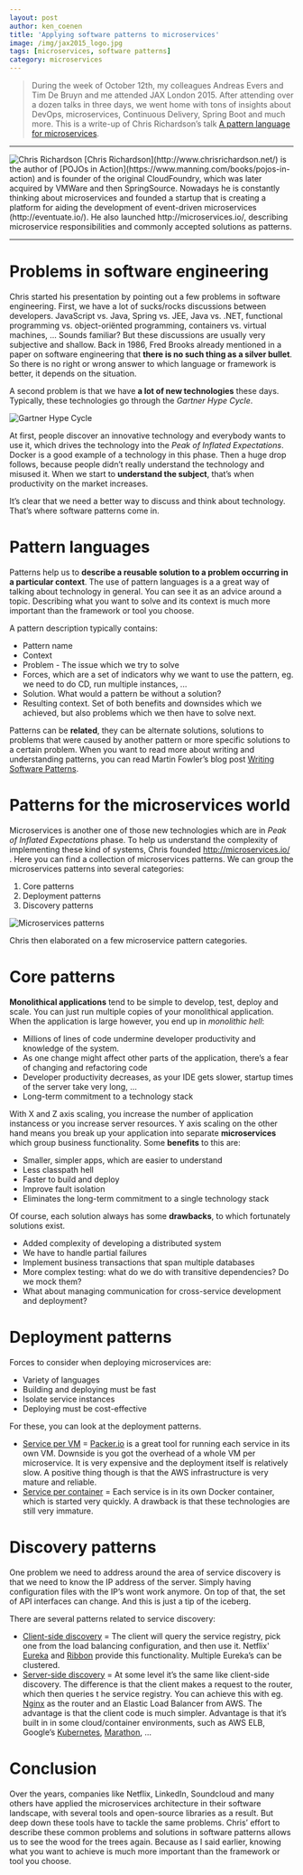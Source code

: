 ```yaml
---
layout: post
author: ken_coenen
title: 'Applying software patterns to microservices'
image: /img/jax2015_logo.jpg
tags: [microservices, software patterns]
category: microservices
---
```


>During the week of October 12th, my colleagues Andreas Evers and Tim De Bruyn and me attended JAX London 2015. After attending over a dozen talks in three days, we went home with tons of insights about DevOps, microservices, Continuous Delivery, Spring Boot and much more. This is a write-up of Chris Richardson’s talk [A pattern language for microservices](https://jaxlondon.com/session/a-pattern-language-for-microservices/).


----------

<img  class="p-image float-image" alt="Chris Richardson" src="https://www.ordina.be/~/media/images/ordinabe/blogs/ken2.jpg?la=nl-nl">
[Chris Richardson](http://www.chrisrichardson.net/) is the author of [POJOs in Action](https://www.manning.com/books/pojos-in-action) and is founder of the original CloudFoundry, which was later acquired by VMWare and then SpringSource. Nowadays he is constantly thinking about microservices and founded a startup that is creating a platform for aiding the development of event-driven microservices (http://eventuate.io/). He also launched http://microservices.io/, describing microservice responsibilities and commonly accepted solutions as patterns.

<p style="clear:both;"></p>

----------


Problems in software engineering
==================

Chris started his presentation by pointing out a few problems in software engineering. First, we have a lot of sucks/rocks discussions between developers. JavaScript vs. Java, Spring vs. JEE, Java vs. .NET, functional programming vs. object-oriënted programming, containers vs. virtual machines, … Sounds familiar? But these discussions are usually very subjective and shallow. Back in 1986, Fred Brooks already mentioned in a paper on software engineering that **there is no such thing as a silver bullet**. So there is no right or wrong answer to which language or framework is better, it depends on the situation.

A second problem is that we have **a lot of new technologies** these days. Typically, these technologies go through the *Gartner Hype Cycle*.

<img  class="float-image" alt="Gartner Hype Cycle" src="https://www.ordina.be/~/media/images/ordinabe/blogs/ken3v2.png?la=nl-nl">

<p style="clear:both;"></p>

At first, people discover an innovative technology and everybody wants to use it, which drives the technology into the *Peak of Inflated Expectations*. Docker is a good example of a technology in this phase. Then a huge drop follows, because people didn’t really understand the technology and misused it. When we start to **understand the subject**, that’s when productivity on the market increases.

It’s clear that we need a better way to discuss and think about technology. That’s where software patterns come in.

Pattern languages
============

Patterns help us to **describe a reusable solution to a problem occurring in a particular context**. The use of pattern languages is a a great way of talking about technology in general. You can see it as an advice around a topic. Describing what you want to solve and its context is much more important than the framework or tool you choose.

A pattern description typically contains:

 - Pattern name
 - Context
 - Problem - The issue which we try to solve
 - Forces, which are a set of indicators why we want to use the pattern, eg. we need to do CD, run multiple instances, ...
 - Solution. What would a pattern be without a solution?
 - Resulting context. Set of both benefits and downsides which we achieved, but also problems which we then have to solve next.

Patterns can be **related**, they can be alternate solutions, solutions to problems that were caused by another pattern or more specific solutions to a certain problem. When you want to read more about writing and understanding patterns, you can read Martin Fowler’s blog post [Writing Software Patterns](http://www.martinfowler.com/articles/writingPatterns.html).

Patterns for the microservices world
===============

Microservices is another one of those new technologies which are in *Peak of Inflated Expectations* phase. To help us understand the complexity of implementing these kind of systems, Chris founded http://microservices.io/ . Here you can find a collection of microservices patterns.
We can group the microservices patterns into several categories:

 1. Core patterns
 2. Deployment patterns
 3. Discovery patterns

![Microservices patterns](https://www.ordina.be/~/media/images/ordinabe/blogs/ken4.png?la=nl-nl "Microservices patterns")

Chris then elaborated on a few microservice pattern categories.

Core patterns
=========

**Monolithical applications** tend to be simple to develop, test, deploy and scale. You can just run multiple copies of your monolithical application. When the application is large however, you end up in *monolithic hell*:

 - Millions of lines of code undermine developer productivity and knowledge of the system.
 - As one change might affect other parts of the application, there’s a fear of changing and refactoring code
 - Developer productivity decreases, as your IDE gets slower, startup times of the server take very long, …
 - Long-term commitment to a technology stack

With X and Z axis scaling, you increase the number of application instancess or you increase server resources. Y axis scaling on the other hand means you break up your application into separate **microservices** which group business functionality. Some **benefits** to this are:

 - Smaller, simpler apps, which are easier to understand
 - Less classpath hell
 - Faster to build and deploy
 - Improve fault isolation
 - Eliminates the long-term commitment to a single technology stack

Of course, each solution always has some **drawbacks**, to which fortunately solutions exist.

 - Added complexity of developing a distributed system
 - We have to handle partial failures
 - Implement business transactions that span multiple databases
 - More complex testing: what do we do with transitive dependencies? Do we mock them?
 - What about managing communication for cross-service development and deployment?

Deployment patterns
==============

Forces to consider when deploying microservices are:

 - Variety of languages
 - Building and deploying must be fast
 - Isolate service instances
 - Deploying must be cost-effective

For these, you can look at the deployment patterns.

 - [Service per VM](http://microservices.io/patterns/deployment/service-per-vm.html) = [Packer.io](https://packer.io/) is a great tool for running each service
   in its own VM. Downside is you got the overhead of a whole VM per
   microservice. It is very expensive and the deployment itself is
   relatively slow. A positive thing though is that the AWS
   infrastructure is very mature and reliable.
 - [Service per container](http://microservices.io/patterns/deployment/service-per-container.html) = Each service is in its own Docker container, which is started very quickly. A drawback is that these technologies are still very immature.

Discovery patterns
=============

One problem we need to address around the area of service discovery is that we need to know the IP address of the server. Simply having configuration files with the IP’s wont work anymore. On top of that, the set of API interfaces can change. And this is just a tip of the iceberg.

There are several patterns related to service discovery:

 - [Client-side discovery](http://microservices.io/patterns/client-side-discovery.html) = The client will query the service registry,
   pick one from the load balancing configuration, and then use it.
   Netflix' [Eureka](https://github.com/Netflix/eureka) and [Ribbon](https://github.com/Netflix/ribbon) provide this functionality. Multiple
   Eureka’s can be clustered.
 - [Server-side discovery](http://microservices.io/patterns/server-side-discovery.html) = At some level it’s
   the same like client-side discovery. The difference is that the
	   client makes a request to the router, which then queries t he service registry. You can achieve this with eg. [Nginx](https://www.nginx.com/) as the router and an Elastic Load Balancer from AWS. The advantage is that the client code is much simpler. Advantage is that it’s built in in some cloud/container environments, such as AWS ELB, Google’s [Kubernetes](http://kubernetes.io/), [Marathon](https://mesosphere.github.io/marathon/), …

Conclusion
=============

Over the years, companies like Netflix, LinkedIn, Soundcloud and many others have applied the microservices architecture in their software landscape, with several tools and open-source libraries as a result. But deep down these tools have to tackle the same problems. Chris’ effort to describe these common problems and solutions in software patterns allows us to see the wood for the trees again. Because as I said earlier, knowing what you want to achieve is much more important than the framework or tool you choose.